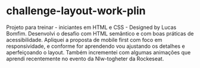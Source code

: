 # challenge-layout-work-plin
Projeto para treinar - iniciantes em HTML e CSS - Designed by Lucas Bomfim.  Desenvolvi o desafio com HTML semântico e com boas práticas de acessibilidade. Apliquei a proposta de mobile first  com foco em responsividade, e conforme for aprendendo vou ajustando os detalhes e aperfeiçoando o layout. Também incrementei com algumas animações que aprendi recentemente no evento da Nlw-togheter da Rockeseat.
